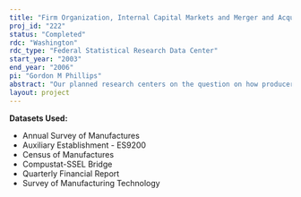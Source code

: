 ```yaml
---
title: "Firm Organization, Internal Capital Markets and Merger and Acquisition Activity"
proj_id: "222"
status: "Completed"
rdc: "Washington"
rdc_type: "Federal Statistical Research Data Center"
start_year: "2003"
end_year: "2006"
pi: "Gordon M Phillips"
abstract: "Our planned research centers on the question on how producers with different organizational structures react to long-term shifts in industry demand. Several recent papers have analyzed the failure rates of firms in industries, and have related the clustering of firm exits to stages in an industry’s evolution ((Gort and Klepper (1982), Jovanovic (1982), Klepper and Grady (1990), Klepper (1996). Not much is known about how a producer’s organizational form affects its reaction to industry shocks and how it predicts the redeployment of productive assets in the next stage of the industry’s evolution. In particular, it may be that the advantage of belonging to a larger organization and having access to internal capital markets is particularly significant at times when industry-level cost or demand shifts. We therefore focus on examining the relation between the organizational forms of firms and the long-run characteristics of the industries in which they operate, and on how these factors affect acquisition and survival probabilities of firms. The project will examine relationships among the firm identifiers, industry classification, and accounting information in the Census Bureau’s Census of Manufacturers (CM), Annual Survey of Manufacturers (ASM), and COMPUSTAT. Using recently developed links between COMPUSTAT and the CES data, we will be able to assess the relative importance of public and private firms in the Census Bureau’s various surveys. Public firms can raise capital by issuing securities publicly to a broad class of investors and may be a larger source of growth for the economy and thus more should be known about these firms. Specific substitutive insights about the quality of the Census Bureau’s economic surveys we can provide in this area include the amount of sales at the firm level are distributed between manufacturing and non-manufacturing, and how much investment takes place at the divisional level outside of manufacturing. We will be enhancing the Census of Manufactures data with the financial data from COMPUSTAT. We will provide information from our study that will help the Census Bureau improve the sampling frame for the ASM by comparing the sample of establishments that is in the CM and ASM and the set of publicly traded firms from COMPUSTAT and by assessing the relative sampling weights of private vs. public firms on COMPUSTAT. We estimate how firm financial resources (data from COMPUSTAT) affect firm’s real business decisions (data obtained from the CM and ASM), such as investment, acquisitions, and mergers. Using the links provided between COMPUSTAT & the LRD data we can thus study the interactions between financial structure and financing patterns and firms real decisions (technology adoption, investment, mergers) and thus increase information that the Census Bureau can provide without the budget cost of a new or expanded survey or census, and without increasing respondent burden. We can aid the Census Bureau by examining whether ASM establishments are being sampled at the appropriate weights given criteria of sampling both representative public and private firms. We can see what fraction of COMPUSTAT small firms are currently being sampled in the ASM and compare it to the fraction of non-COMPUSTAT firms that are being sampled."
layout: project
---
```


**Datasets Used:**

  - Annual Survey of Manufactures 
  - Auxiliary Establishment - ES9200 
  - Census of Manufactures 
  - Compustat-SSEL Bridge 
  - Quarterly Financial Report 
  - Survey of Manufacturing Technology 

